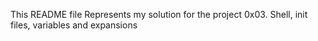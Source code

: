 This README file Represents my solution for the project 0x03. Shell, init files, variables and expansions

